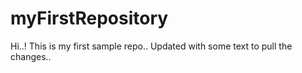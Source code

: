 # myFirstRepository
Hi..! This is my first sample repo.. Updated with some text to pull the changes..
